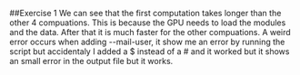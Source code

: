 ##Exercise 1
We can see that the first computation takes longer than the other 4 compuations.
This is because the GPU needs to load the modules and the data. After that it is much faster for the other compuations. A weird error occurs when adding --mail-user, it show me an error by running the script but accidentaly I added a $ instead of a # and it worked but it shows an small error in the output file but it works.
